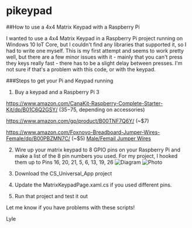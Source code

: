 # pikeypad
##How to use a 4x4 Matrix Keypad with a Raspberry Pi

I wanted to use a 4x4 Matrix Keypad in a Raspberry Pi project running on Windows 10 IoT Core, but I couldn't find any libraries that supported it, so I had to write one myself.  This is my first attempt and seems to work pretty well, but there are a few minor issues with it - mainly that you can't press they keys really fast - there has to be a slight delay between presses.  I'm not sure if that's a problem with this code, or with the keypad.  

###Steps to get your Pi and Keypad running
1. Buy a keypad and a Raspberry Pi 3

  https://www.amazon.com/CanaKit-Raspberry-Complete-Starter-Kit/dp/B01C6Q2GSY/  ($35-$75, depending on accessories)
  
  https://www.amazon.com/gp/product/B00TNF7Q6Y/  (~$7)
  
  https://www.amazon.com/Foxnovo-Breadboard-Jumper-Wires-Female/dp/B00PBZMN7C/ (~$5)
  <a href="https://www.amazon.com/Foxnovo-Breadboard-Jumper-Wires-Female/dp/B00PBZMN7C/" target="_blank">Male/Femail Jumper Wires</a>
  
2. Wire up your matrix keypad to 8 GPIO pins on your Raspberry Pi and make a list of the 8 pin numbers you used.
   For my project, I hooked them up to Pins 16, 20, 21, 5, 6, 13, 19, 26
   ![Diagram](https://raw.githubusercontent.com/lluppes/pikeypad/master/Pi_Keypad_Wiring.png)
   ![Photo](https://raw.githubusercontent.com/lluppes/pikeypad/master/Pi_Keypad_Picture.jpg)

3. Download the CS_Universal_App project
4. Update the MatrixKeypadPage.xaml.cs if you used different pins.
5. Run that project and test it out

Let me know if you have problems with these scripts!

Lyle
